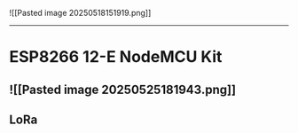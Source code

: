 ![[Pasted image 20250518151919.png]]

---
# ESP8266 12-E NodeMCU Kit

![[Pasted image 20250525181943.png]]
---
## LoRa 
